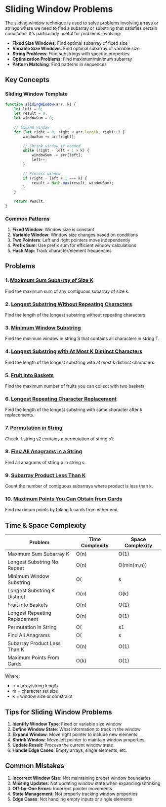 # Sliding Window Problems

The sliding window technique is used to solve problems involving arrays or strings where we need to find a subarray or substring that satisfies certain conditions. It's particularly useful for problems involving:

- **Fixed Size Windows**: Find optimal subarray of fixed size
- **Variable Size Windows**: Find optimal subarray of variable size
- **String Problems**: Find substrings with specific properties
- **Optimization Problems**: Find maximum/minimum subarray
- **Pattern Matching**: Find patterns in sequences

## Key Concepts

### Sliding Window Template
```javascript
function slidingWindow(arr, k) {
    let left = 0;
    let result = 0;
    let windowSum = 0;
    
    // Expand window
    for (let right = 0; right < arr.length; right++) {
        windowSum += arr[right];
        
        // Shrink window if needed
        while (right - left + 1 > k) {
            windowSum -= arr[left];
            left++;
        }
        
        // Process window
        if (right - left + 1 === k) {
            result = Math.max(result, windowSum);
        }
    }
    
    return result;
}
```

### Common Patterns
1. **Fixed Window**: Window size is constant
2. **Variable Window**: Window size changes based on conditions
3. **Two Pointers**: Left and right pointers move independently
4. **Prefix Sum**: Use prefix sum for efficient window calculations
5. **Hash Map**: Track character/element frequencies

## Problems

### 1. [Maximum Sum Subarray of Size K](./MaximumSumSubarrayK.md)
Find the maximum sum of any contiguous subarray of size k.

### 2. [Longest Substring Without Repeating Characters](./LongestSubstringNoRepeat.md)
Find the length of the longest substring without repeating characters.

### 3. [Minimum Window Substring](./MinimumWindowSubstring.md)
Find the minimum window in string S that contains all characters in string T.

### 4. [Longest Substring with At Most K Distinct Characters](./LongestSubstringKDistinct.md)
Find the length of the longest substring with at most k distinct characters.

### 5. [Fruit Into Baskets](./FruitIntoBaskets.md)
Find the maximum number of fruits you can collect with two baskets.

### 6. [Longest Repeating Character Replacement](./LongestRepeatingCharacterReplacement.md)
Find the length of the longest substring with same character after k replacements.

### 7. [Permutation in String](./PermutationInString.md)
Check if string s2 contains a permutation of string s1.

### 8. [Find All Anagrams in a String](./FindAllAnagrams.md)
Find all anagrams of string p in string s.

### 9. [Subarray Product Less Than K](./SubarrayProductLessThanK.md)
Count the number of contiguous subarrays where product is less than k.

### 10. [Maximum Points You Can Obtain from Cards](./MaximumPointsFromCards.md)
Find maximum points by taking k cards from either end.

## Time & Space Complexity

| Problem | Time Complexity | Space Complexity |
|---------|----------------|------------------|
| Maximum Sum Subarray K | O(n) | O(1) |
| Longest Substring No Repeat | O(n) | O(min(m,n)) |
| Minimum Window Substring | O(|s| + |t|) | O(|s| + |t|) |
| Longest Substring K Distinct | O(n) | O(k) |
| Fruit Into Baskets | O(n) | O(1) |
| Longest Repeating Replacement | O(n) | O(1) |
| Permutation in String | O(|s1| + |s2|) | O(1) |
| Find All Anagrams | O(|s| + |p|) | O(1) |
| Subarray Product Less Than K | O(n) | O(1) |
| Maximum Points From Cards | O(k) | O(1) |

Where:
- n = array/string length
- m = character set size
- k = window size or constraint

## Tips for Sliding Window Problems

1. **Identify Window Type**: Fixed or variable size window
2. **Define Window State**: What information to track in the window
3. **Expand Window**: Move right pointer to include new elements
4. **Shrink Window**: Move left pointer to maintain window properties
5. **Update Result**: Process the current window state
6. **Handle Edge Cases**: Empty arrays, single elements, etc.

## Common Mistakes

1. **Incorrect Window Size**: Not maintaining proper window boundaries
2. **Missing Updates**: Not updating window state when expanding/shrinking
3. **Off-by-One Errors**: Incorrect pointer movements
4. **State Management**: Not properly tracking window properties
5. **Edge Cases**: Not handling empty inputs or single elements
